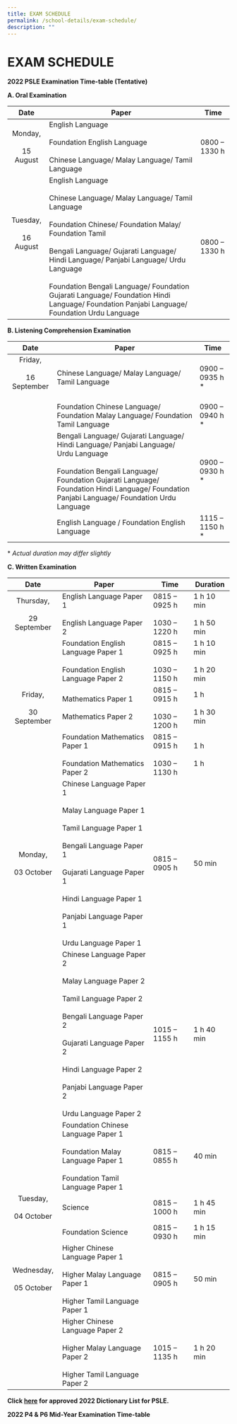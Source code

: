 ```yaml
---
title: EXAM SCHEDULE
permalink: /school-details/exam-schedule/
description: ""
---
```

# EXAM SCHEDULE

**2022 PSLE Examination Time-table (Tentative)**

**A. Oral Examination**

|                   Date                  | Paper          | Time          |
|:---------------:|------------|---------------|
|          Monday, <br><br>15 August          | English Language<br><br>Foundation English Language<br><br>Chinese Language/ Malay Language/ Tamil Language                | 0800 – 1330 h |
| Tuesday, <br><br> 16 August<br><br><br><br> | English Language<br><br>Chinese Language/ Malay Language/ Tamil Language<br><br>Foundation Chinese/ Foundation Malay/ Foundation Tamil<br><br>Bengali Language/ Gujarati Language/ Hindi Language/ Panjabi Language/ Urdu Language<br><br>Foundation Bengali Language/ Foundation Gujarati Language/ Foundation Hindi Language/ Foundation Panjabi Language/ Foundation Urdu Language | 0800 – 1330 h |

**B. Listening Comprehension Examination**

|           Date            | Paper     | Time            |
|:------------:|-----------|-----------------|
| Friday, <br><br>16 September<br><br>| Chinese Language/ Malay Language/ Tamil Language                                                                                                                                                                                    | 0900 – 0935 h \* |
|                                                  | Foundation Chinese Language/ Foundation Malay Language/ Foundation Tamil Language                                                                                                                                                   | 0900 – 0940 h \* |
|                                                  | Bengali Language/ Gujarati Language/ Hindi Language/ Panjabi Language/ Urdu Language<br><br>Foundation Bengali Language/ Foundation Gujarati Language/ Foundation Hindi Language/ Foundation Panjabi Language/ Foundation Urdu Language | 0900 – 0930 h \* |
|                                                  | English Language /  Foundation English Language                                                                                                                                                                                     | 1115 – 1150 h \* |

\* *Actual duration may differ slightly*

**C. Written Examination**

|       Date   | Paper       | Time    | Duration         |
|:-----------:|----------|-------|--------------|
| Thursday,<br><br>29 September | English Language Paper 1<br><br>English Language Paper 2                                                                                                                                                                    | 0815 – 0925 h<br><br>1030 – 1220 h | 1 h 10 min<br><br>1 h 50 min |
|                           | Foundation English Language Paper 1<br><br>Foundation English Language Paper 2                                                                                                                                              | 0815 – 0925 h<br><br>1030 – 1150 h | 1 h 10 min<br><br>1 h 20 min |
|  Friday,<br><br>30 September  | Mathematics Paper 1<br><br>Mathematics Paper 2                                                                                                                                                                              | 0815 – 0915 h<br><br>1030 – 1200 h | 1 h<br><br>1 h 30 min        |
|                           | Foundation Mathematics Paper 1<br><br>Foundation Mathematics Paper 2                                                                                                                                                        | 0815 – 0915 h<br><br>1030 – 1130 h | 1 h<br><br>1 h               |
|   Monday,<br><br>03 October   | Chinese Language Paper 1<br><br>Malay Language Paper 1 <br><br>Tamil Language Paper 1<br><br>Bengali Language Paper 1 <br><br>Gujarati Language Paper 1 <br><br>Hindi Language Paper 1<br><br>Panjabi Language Paper 1<br><br>Urdu Language Paper 1 | 0815 – 0905 h                  | 50 min                   |
|                           | Chinese Language Paper 2<br><br>Malay Language Paper 2<br><br>Tamil Language Paper 2<br><br>Bengali Language Paper 2<br><br>Gujarati Language Paper 2 <br><br>Hindi Language Paper 2<br><br>Panjabi Language Paper 2<br><br>Urdu Language Paper 2   | 1015 – 1155 h                  | 1 h 40 min               |
|                           | Foundation Chinese Language Paper 1<br><br>Foundation Malay Language Paper 1 <br><br>Foundation Tamil Language Paper 1                                                                                                          | 0815 – 0855 h                  | 40 min                   |
|   Tuesday,<br><br>04 October  | Science                                                                                                                                                                                                                 | 0815 – 1000 h                  | 1 h 45 min               |
|                           | Foundation Science                                                                                                                                                                                                      | 0815 – 0930 h                  | 1 h 15 min               |
|  Wednesday,<br><br>05 October | Higher Chinese Language Paper 1<br><br>Higher Malay Language Paper 1 <br><br>Higher Tamil Language Paper 1                                                                                                                      | 0815 – 0905 h                  | 50 min                   |
|                           | Higher Chinese Language Paper 2<br><br>Higher Malay Language Paper 2<br><br>Higher Tamil Language Paper 2                                                                                                                       | 1015 – 1135 h                  | 1 h 20 min               |

**Click <a href="/files/School%20details/list_of_dictionaries_for_examination.pdf" target="_blank">here</a> for approved 2022 Dictionary List for PSLE.**

**2022 P4 & P6 Mid-Year Examination Time-table**